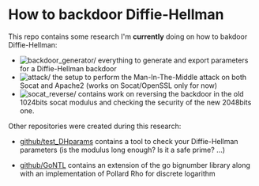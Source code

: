 # How to backdoor Diffie-Hellman

This repo contains some research I'm **currently** doing on how to bakdoor Diffie-Hellman:

* ![backdoor_generator/](backdoor_generator/) everything to generate and export parameters for a Diffie-Hellman backdoor
* ![attack/](attack/) the setup to perform the Man-In-The-Middle attack on both Socat and Apache2 (works on Socat/OpenSSL only for now)
* ![socat_reverse/](socat_reverse/) contains work on reversing the backdoor in the old 1024bits socat modulus and checking the security of the new 2048bits one.

Other repositories were created during this research:

* [github/test_DHparams](https://github.com/mimoo/test_DHparams) contains a tool to check your Diffie-Hellman parameters (is the modulus long enough? Is it a safe prime? ...)

* [github/GoNTL](https://github.com/mimoo/GoNTL) contains an extension of the go bignumber library along with an implementation of Pollard Rho for discrete logarithm


